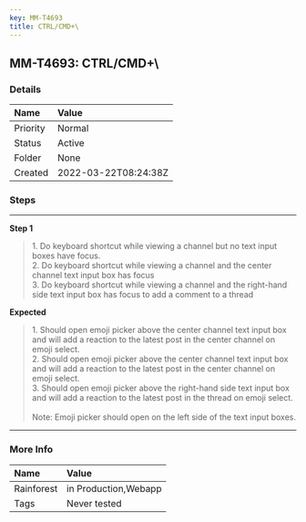 ```yaml
---
key: MM-T4693
title: CTRL/CMD+\
---
```


## MM-T4693: CTRL/CMD+\

### Details

| Name     | Value                |
| :------- | :------------------- |
| Priority | Normal               |
| Status   | Active               |
| Folder   | None                 |
| Created  | 2022-03-22T08:24:38Z |

### Steps

<hr/>

**Step 1**

> <article><span>1. Do keyboard shortcut while viewing a channel but no text input boxes have focus.<br />2. Do keyboard shortcut while viewing a channel and the center channel text input box has focus<br />3. Do keyboard shortcut while viewing a channel and the right-hand side text input box has focus to add a comment to a thread</span> </article>

**Expected**

> <article><span>1. Should open emoji picker above the center channel text input box and will add a reaction to the latest post in the center channel on emoji select.<br />2. Should open emoji picker above the center channel text input box and will add a reaction to the latest post in the center channel on emoji select.<br />3. Should open emoji picker above the right-hand side text input box and will add a reaction to the latest post in the thread on emoji select.<br /><br />Note: Emoji picker should open on the left side of the text input boxes.</span> </article>

<hr/>

### More Info

| Name       | Value                |
| :--------- | :------------------- |
| Rainforest | in Production,Webapp |
| Tags       | Never tested         |
